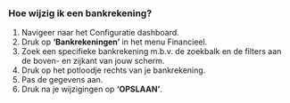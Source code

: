 ### Hoe wijzig ik een bankrekening?
1.	Navigeer naar het Configuratie dashboard.
2.	Druk op **‘Bankrekeningen’** in het menu Financieel. 
3.	Zoek een specifieke bankrekening m.b.v. de zoekbalk en de filters aan de boven- en zijkant van jouw scherm.
4.	Druk op het potloodje rechts van je bankrekening.
5.	Pas de gegevens aan.
6.	Druk na je wijzigingen op **‘OPSLAAN’**.


